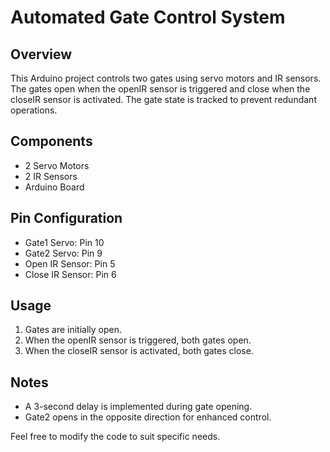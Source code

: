 # Automated Gate Control System

## Overview

This Arduino project controls two gates using servo motors and IR sensors. The gates open when the openIR sensor is triggered and close when the closeIR sensor is activated. The gate state is tracked to prevent redundant operations.

## Components

- 2 Servo Motors
- 2 IR Sensors
- Arduino Board

## Pin Configuration

- Gate1 Servo: Pin 10
- Gate2 Servo: Pin 9
- Open IR Sensor: Pin 5
- Close IR Sensor: Pin 6

## Usage

1. Gates are initially open.
2. When the openIR sensor is triggered, both gates open.
3. When the closeIR sensor is activated, both gates close.

## Notes

- A 3-second delay is implemented during gate opening.
- Gate2 opens in the opposite direction for enhanced control.

Feel free to modify the code to suit specific needs.
